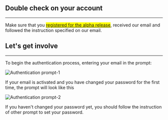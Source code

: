 
## **Double check on your account**

---

Make sure that you <mark>[registered for the alpha release](https://www.onqlave.com/contact)</mark>, received our email and followed the instruction specified on our email.

## **Let's get involve**

---

To begin the authentication process, entering your email in the prompt:

![Authentication prompt-1](https://t36712295.p.clickup-attachments.com/t36712295/61f6e320-fe0f-476e-b255-4259917232e2/image.png)

If your email is activated and you have changed your password for the first time, the prompt will look like this

![Authentication prompt-2](https://t36712295.p.clickup-attachments.com/t36712295/e042293d-fdb3-49ac-83fe-b1202d5d975a/image.png)

If you haven't changed your password yet, you should follow the instruction of other prompt to set your password.